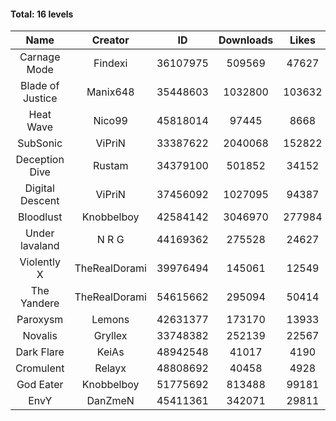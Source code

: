 #### Total: 16 levels

| Name | Creator | ID | Downloads | Likes |
|:---:|:---:|:---:|:---:|:---:|
| Carnage Mode | Findexi | 36107975 | 509569 | 47627
| Blade of Justice | Manix648 | 35448603 | 1032800 | 103632
| Heat Wave | Nico99 | 45818014 | 97445 | 8668
| SubSonic | ViPriN | 33387622 | 2040068 | 152822
| Deception Dive | Rustam | 34379100 | 501852 | 34152
| Digital Descent | ViPriN | 37456092 | 1027095 | 94387
| Bloodlust | Knobbelboy | 42584142 | 3046970 | 277984
| Under lavaland | N R G | 44169362 | 275528 | 24627
| Violently X | TheRealDorami | 39976494 | 145061 | 12549
| The Yandere | TheRealDorami | 54615662 | 295094 | 50414
| Paroxysm | Lemons | 42631377 | 173170 | 13933
| Novalis | Gryllex | 33748382 | 252139 | 22567
| Dark Flare | KeiAs | 48942548 | 41017 | 4190
| Cromulent | Relayx | 48808692 | 40458 | 4928
| God Eater | Knobbelboy | 51775692 | 813488 | 99181
| EnvY | DanZmeN | 45411361 | 342071 | 29811
